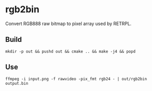 rgb2bin
======

Convert RGB888 raw bitmap to pixel array used by RETRPL.

## Build

```
mkdir -p out && pushd out && cmake .. && make -j4 && popd
```

## Use

```
ffmpeg -i input.png -f rawvideo -pix_fmt rgb24 - | out/rgb2bin output.bin
```
